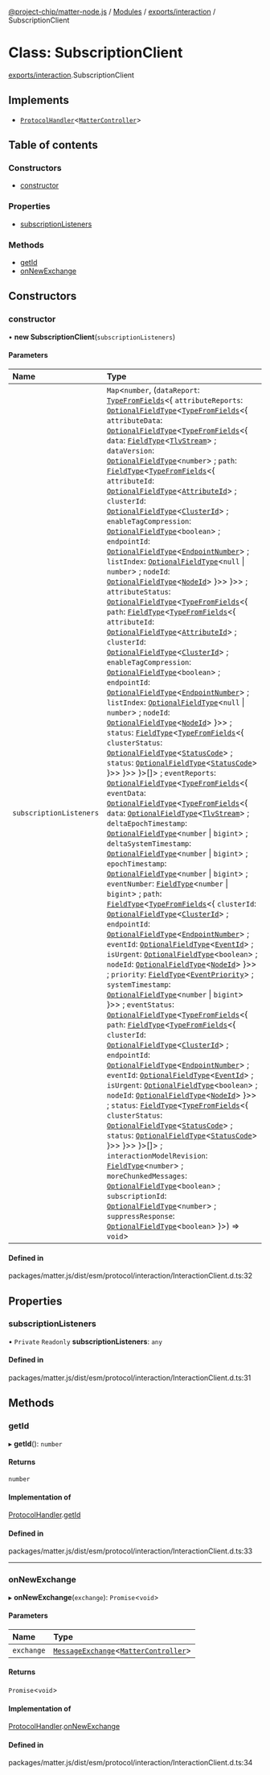 [@project-chip/matter-node.js](../README.md) / [Modules](../modules.md) / [exports/interaction](../modules/exports_interaction.md) / SubscriptionClient

# Class: SubscriptionClient

[exports/interaction](../modules/exports_interaction.md).SubscriptionClient

## Implements

- [`ProtocolHandler`](../interfaces/exports_protocol.ProtocolHandler.md)<[`MatterController`](export._internal_.MatterController.md)\>

## Table of contents

### Constructors

- [constructor](exports_interaction.SubscriptionClient.md#constructor)

### Properties

- [subscriptionListeners](exports_interaction.SubscriptionClient.md#subscriptionlisteners)

### Methods

- [getId](exports_interaction.SubscriptionClient.md#getid)
- [onNewExchange](exports_interaction.SubscriptionClient.md#onnewexchange)

## Constructors

### constructor

• **new SubscriptionClient**(`subscriptionListeners`)

#### Parameters

| Name | Type |
| :------ | :------ |
| `subscriptionListeners` | `Map`<`number`, (`dataReport`: [`TypeFromFields`](../modules/exports_tlv.md#typefromfields)<{ `attributeReports`: [`OptionalFieldType`](../interfaces/exports_tlv.OptionalFieldType.md)<[`TypeFromFields`](../modules/exports_tlv.md#typefromfields)<{ `attributeData`: [`OptionalFieldType`](../interfaces/exports_tlv.OptionalFieldType.md)<[`TypeFromFields`](../modules/exports_tlv.md#typefromfields)<{ `data`: [`FieldType`](../interfaces/exports_tlv.FieldType.md)<[`TlvStream`](../modules/exports_tlv.md#tlvstream)\> ; `dataVersion`: [`OptionalFieldType`](../interfaces/exports_tlv.OptionalFieldType.md)<`number`\> ; `path`: [`FieldType`](../interfaces/exports_tlv.FieldType.md)<[`TypeFromFields`](../modules/exports_tlv.md#typefromfields)<{ `attributeId`: [`OptionalFieldType`](../interfaces/exports_tlv.OptionalFieldType.md)<[`AttributeId`](../modules/exports_datatype.md#attributeid)\> ; `clusterId`: [`OptionalFieldType`](../interfaces/exports_tlv.OptionalFieldType.md)<[`ClusterId`](../modules/exports_datatype.md#clusterid)\> ; `enableTagCompression`: [`OptionalFieldType`](../interfaces/exports_tlv.OptionalFieldType.md)<`boolean`\> ; `endpointId`: [`OptionalFieldType`](../interfaces/exports_tlv.OptionalFieldType.md)<[`EndpointNumber`](../modules/exports_datatype.md#endpointnumber)\> ; `listIndex`: [`OptionalFieldType`](../interfaces/exports_tlv.OptionalFieldType.md)<``null`` \| `number`\> ; `nodeId`: [`OptionalFieldType`](../interfaces/exports_tlv.OptionalFieldType.md)<[`NodeId`](../modules/exports_datatype.md#nodeid)\>  }\>\>  }\>\> ; `attributeStatus`: [`OptionalFieldType`](../interfaces/exports_tlv.OptionalFieldType.md)<[`TypeFromFields`](../modules/exports_tlv.md#typefromfields)<{ `path`: [`FieldType`](../interfaces/exports_tlv.FieldType.md)<[`TypeFromFields`](../modules/exports_tlv.md#typefromfields)<{ `attributeId`: [`OptionalFieldType`](../interfaces/exports_tlv.OptionalFieldType.md)<[`AttributeId`](../modules/exports_datatype.md#attributeid)\> ; `clusterId`: [`OptionalFieldType`](../interfaces/exports_tlv.OptionalFieldType.md)<[`ClusterId`](../modules/exports_datatype.md#clusterid)\> ; `enableTagCompression`: [`OptionalFieldType`](../interfaces/exports_tlv.OptionalFieldType.md)<`boolean`\> ; `endpointId`: [`OptionalFieldType`](../interfaces/exports_tlv.OptionalFieldType.md)<[`EndpointNumber`](../modules/exports_datatype.md#endpointnumber)\> ; `listIndex`: [`OptionalFieldType`](../interfaces/exports_tlv.OptionalFieldType.md)<``null`` \| `number`\> ; `nodeId`: [`OptionalFieldType`](../interfaces/exports_tlv.OptionalFieldType.md)<[`NodeId`](../modules/exports_datatype.md#nodeid)\>  }\>\> ; `status`: [`FieldType`](../interfaces/exports_tlv.FieldType.md)<[`TypeFromFields`](../modules/exports_tlv.md#typefromfields)<{ `clusterStatus`: [`OptionalFieldType`](../interfaces/exports_tlv.OptionalFieldType.md)<[`StatusCode`](../enums/exports_interaction.StatusCode.md)\> ; `status`: [`OptionalFieldType`](../interfaces/exports_tlv.OptionalFieldType.md)<[`StatusCode`](../enums/exports_interaction.StatusCode.md)\>  }\>\>  }\>\>  }\>[]\> ; `eventReports`: [`OptionalFieldType`](../interfaces/exports_tlv.OptionalFieldType.md)<[`TypeFromFields`](../modules/exports_tlv.md#typefromfields)<{ `eventData`: [`OptionalFieldType`](../interfaces/exports_tlv.OptionalFieldType.md)<[`TypeFromFields`](../modules/exports_tlv.md#typefromfields)<{ `data`: [`OptionalFieldType`](../interfaces/exports_tlv.OptionalFieldType.md)<[`TlvStream`](../modules/exports_tlv.md#tlvstream)\> ; `deltaEpochTimestamp`: [`OptionalFieldType`](../interfaces/exports_tlv.OptionalFieldType.md)<`number` \| `bigint`\> ; `deltaSystemTimestamp`: [`OptionalFieldType`](../interfaces/exports_tlv.OptionalFieldType.md)<`number` \| `bigint`\> ; `epochTimestamp`: [`OptionalFieldType`](../interfaces/exports_tlv.OptionalFieldType.md)<`number` \| `bigint`\> ; `eventNumber`: [`FieldType`](../interfaces/exports_tlv.FieldType.md)<`number` \| `bigint`\> ; `path`: [`FieldType`](../interfaces/exports_tlv.FieldType.md)<[`TypeFromFields`](../modules/exports_tlv.md#typefromfields)<{ `clusterId`: [`OptionalFieldType`](../interfaces/exports_tlv.OptionalFieldType.md)<[`ClusterId`](../modules/exports_datatype.md#clusterid)\> ; `endpointId`: [`OptionalFieldType`](../interfaces/exports_tlv.OptionalFieldType.md)<[`EndpointNumber`](../modules/exports_datatype.md#endpointnumber)\> ; `eventId`: [`OptionalFieldType`](../interfaces/exports_tlv.OptionalFieldType.md)<[`EventId`](../modules/exports_datatype.md#eventid)\> ; `isUrgent`: [`OptionalFieldType`](../interfaces/exports_tlv.OptionalFieldType.md)<`boolean`\> ; `nodeId`: [`OptionalFieldType`](../interfaces/exports_tlv.OptionalFieldType.md)<[`NodeId`](../modules/exports_datatype.md#nodeid)\>  }\>\> ; `priority`: [`FieldType`](../interfaces/exports_tlv.FieldType.md)<[`EventPriority`](../enums/exports_cluster.EventPriority.md)\> ; `systemTimestamp`: [`OptionalFieldType`](../interfaces/exports_tlv.OptionalFieldType.md)<`number` \| `bigint`\>  }\>\> ; `eventStatus`: [`OptionalFieldType`](../interfaces/exports_tlv.OptionalFieldType.md)<[`TypeFromFields`](../modules/exports_tlv.md#typefromfields)<{ `path`: [`FieldType`](../interfaces/exports_tlv.FieldType.md)<[`TypeFromFields`](../modules/exports_tlv.md#typefromfields)<{ `clusterId`: [`OptionalFieldType`](../interfaces/exports_tlv.OptionalFieldType.md)<[`ClusterId`](../modules/exports_datatype.md#clusterid)\> ; `endpointId`: [`OptionalFieldType`](../interfaces/exports_tlv.OptionalFieldType.md)<[`EndpointNumber`](../modules/exports_datatype.md#endpointnumber)\> ; `eventId`: [`OptionalFieldType`](../interfaces/exports_tlv.OptionalFieldType.md)<[`EventId`](../modules/exports_datatype.md#eventid)\> ; `isUrgent`: [`OptionalFieldType`](../interfaces/exports_tlv.OptionalFieldType.md)<`boolean`\> ; `nodeId`: [`OptionalFieldType`](../interfaces/exports_tlv.OptionalFieldType.md)<[`NodeId`](../modules/exports_datatype.md#nodeid)\>  }\>\> ; `status`: [`FieldType`](../interfaces/exports_tlv.FieldType.md)<[`TypeFromFields`](../modules/exports_tlv.md#typefromfields)<{ `clusterStatus`: [`OptionalFieldType`](../interfaces/exports_tlv.OptionalFieldType.md)<[`StatusCode`](../enums/exports_interaction.StatusCode.md)\> ; `status`: [`OptionalFieldType`](../interfaces/exports_tlv.OptionalFieldType.md)<[`StatusCode`](../enums/exports_interaction.StatusCode.md)\>  }\>\>  }\>\>  }\>[]\> ; `interactionModelRevision`: [`FieldType`](../interfaces/exports_tlv.FieldType.md)<`number`\> ; `moreChunkedMessages`: [`OptionalFieldType`](../interfaces/exports_tlv.OptionalFieldType.md)<`boolean`\> ; `subscriptionId`: [`OptionalFieldType`](../interfaces/exports_tlv.OptionalFieldType.md)<`number`\> ; `suppressResponse`: [`OptionalFieldType`](../interfaces/exports_tlv.OptionalFieldType.md)<`boolean`\>  }\>) => `void`\> |

#### Defined in

packages/matter.js/dist/esm/protocol/interaction/InteractionClient.d.ts:32

## Properties

### subscriptionListeners

• `Private` `Readonly` **subscriptionListeners**: `any`

#### Defined in

packages/matter.js/dist/esm/protocol/interaction/InteractionClient.d.ts:31

## Methods

### getId

▸ **getId**(): `number`

#### Returns

`number`

#### Implementation of

[ProtocolHandler](../interfaces/exports_protocol.ProtocolHandler.md).[getId](../interfaces/exports_protocol.ProtocolHandler.md#getid)

#### Defined in

packages/matter.js/dist/esm/protocol/interaction/InteractionClient.d.ts:33

___

### onNewExchange

▸ **onNewExchange**(`exchange`): `Promise`<`void`\>

#### Parameters

| Name | Type |
| :------ | :------ |
| `exchange` | [`MessageExchange`](exports_protocol.MessageExchange.md)<[`MatterController`](export._internal_.MatterController.md)\> |

#### Returns

`Promise`<`void`\>

#### Implementation of

[ProtocolHandler](../interfaces/exports_protocol.ProtocolHandler.md).[onNewExchange](../interfaces/exports_protocol.ProtocolHandler.md#onnewexchange)

#### Defined in

packages/matter.js/dist/esm/protocol/interaction/InteractionClient.d.ts:34
